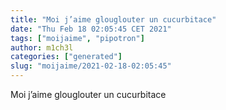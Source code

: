 ```yaml
---
title: "Moi j’aime glouglouter un cucurbitace"
date: "Thu Feb 18 02:05:45 CET 2021"
tags: ["moijaime", "pipotron"]
author: m1ch3l
categories: ["generated"]
slug: "moijaime/2021-02-18-02:05:45"
---
```


Moi j’aime glouglouter un cucurbitace
